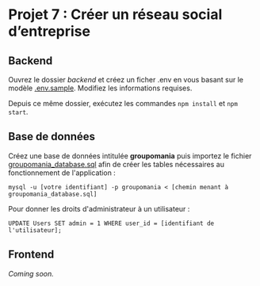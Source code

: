 # Projet 7 : Créer un réseau social d’entreprise

## Backend

Ouvrez le dossier _backend_ et créez un ficher .env en vous basant sur le modèle [.env.sample](backend/.env.sample). Modifiez les informations requises.

Depuis ce même dossier, exécutez les commandes `npm install` et `npm start`.

## Base de données

Créez une base de données intitulée **groupomania** puis importez le fichier [groupomania_database.sql](backend/groupomania_database.sql) afin de créer les tables nécessaires au fonctionnement de l'application :

```
mysql -u [votre identifiant] -p groupomania < [chemin menant à groupomania_database.sql]
```

Pour donner les droits d'administrateur à un utilisateur :

```
UPDATE Users SET admin = 1 WHERE user_id = [identifiant de l'utilisateur];
```

## Frontend

_Coming soon._
